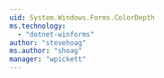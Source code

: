 ```yaml
---
uid: System.Windows.Forms.ColorDepth
ms.technology: 
  - "dotnet-winforms"
author: "stevehoag"
ms.author: "shoag"
manager: "wpickett"
---
```


